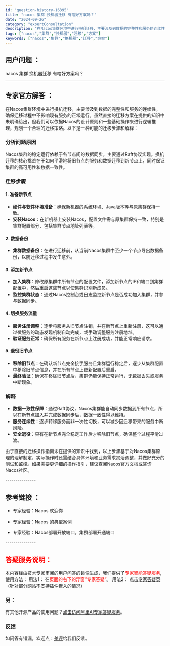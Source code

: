```yaml
---
id: "question-history-16395"
title: "nacos 集群 换机器迁移 有啥好方案吗？"
date: "2024-09-26"
category: "expertConsultation"
description: "在Nacos集群环境中进行换机迁移，主要涉及到数据的完整性和服务的连续性，确保迁移过程中不影响现有服务的正常运行。虽然直接的迁移方案在提供的知识中未明确给出，但我们可以依据Nacos的设计原则和一些基础操作来进行逻辑推理，规划一个合理的迁移策略。以下是一种可能的迁移步骤和解释：### 分析问题原因N"
tags: ["nacos","集群","换机器","迁移","方案"]
keywords: ["nacos","集群","换机器","迁移","方案"]
---
```


## 用户问题 ： 
 nacos 集群 换机器迁移 有啥好方案吗？  

---------------
## 专家官方解答 ：

在Nacos集群环境中进行换机迁移，主要涉及到数据的完整性和服务的连续性，确保迁移过程中不影响现有服务的正常运行。虽然直接的迁移方案在提供的知识中未明确给出，但我们可以依据Nacos的设计原则和一些基础操作来进行逻辑推理，规划一个合理的迁移策略。以下是一种可能的迁移步骤和解释：

### 分析问题原因

Nacos集群的稳定运行依赖于各节点间的数据同步，主要通过Raft协议实现。换机迁移的核心挑战在于如何平滑地将旧节点的服务和数据迁移到新节点上，同时保证集群的高可用性和数据一致性。

### 迁移步骤

#### 1. 准备新节点
- **硬件与软件环境准备**：确保新机器的系统环境、Java版本等与原集群保持一致。
- **安装Nacos**：在新机器上安装Nacos，配置文件需与原集群保持一致，特别是集群配置部分，包括集群节点地址列表等。

#### 2. 数据备份
- **集群数据备份**：在进行迁移前，从当前Nacos集群中至少一个节点导出数据备份，以防迁移过程中发生意外。

#### 3. 添加新节点
- **加入集群**：修改原集群中所有节点的配置文件，添加新节点的IP和端口到集群配置中，然后重启这些节点以使集群识别新成员。
- **监控集群状态**：通过Nacos控制台或日志监控新节点是否成功加入集群，并参与数据同步。

#### 4. 切换服务流量
- **服务注册调整**：逐步将服务从旧节点注销，并在新节点上重新注册，这可以通过微服务的动态发现机制自动完成，或手动调整服务注册地址。
- **验证服务正常**：确保所有服务在新节点上注册成功，并能正常响应请求。

#### 5. 退役旧节点
- **移除旧节点**：在确认新节点完全接手服务且集群运行稳定后，逐步从集群配置中移除旧节点信息，并在所有节点上更新配置后重启。
- **最终验证**：确保在移除旧节点后，集群仍能保持正常运行，无数据丢失或服务中断现象。

### 解释

- **数据一致性保障**：通过Raft协议，Nacos集群能自动同步数据到所有节点，所以在新节点加入并完成数据同步后，数据一致性得以维持。
- **服务连续性**：逐步转移服务而非一次性切换，可以减少因迁移带来的服务中断风险。
- **安全退役**：只有在新节点完全稳定工作后才移除旧节点，确保整个过程平滑过渡。

由于直接的迁移操作指南未在提供的知识中找到，以上步骤基于对Nacos集群原理的理解制定，实际操作时还需结合具体环境和业务需求灵活调整，并做好充分的测试和监控。如果需要更详细的操作指引，建议查阅Nacos官方文档或咨询Nacos社区。


<font color="#949494">---------------</font> 


## 参考链接 ：

* 专家经验：Nacos 欢迎你 
 
 * 专家经验：Nacos 的典型案例 
 
 * 专家经验：Nacos部署开放端口，集群部署开通端口 


 <font color="#949494">---------------</font> 
 


## <font color="#FF0000">答疑服务说明：</font> 

本内容经由技术专家审阅的用户问答的镜像生成，我们提供了<font color="#FF0000">专家智能答疑服务</font>,使用方法：
用法1： 在<font color="#FF0000">页面的右下的浮窗”专家答疑“</font>。
用法2： 点击[专家答疑页](https://answer.opensource.alibaba.com/docs/intro)（针对部分网站不支持插件嵌入的情况）
### 另：


有其他开源产品的使用问题？[点击访问阿里AI专家答疑服务](https://answer.opensource.alibaba.com/docs/intro)。
### 反馈
如问答有错漏，欢迎点：[差评](https://ai.nacos.io/user/feedbackByEnhancerGradePOJOID?enhancerGradePOJOId=16409)给我们反馈。
